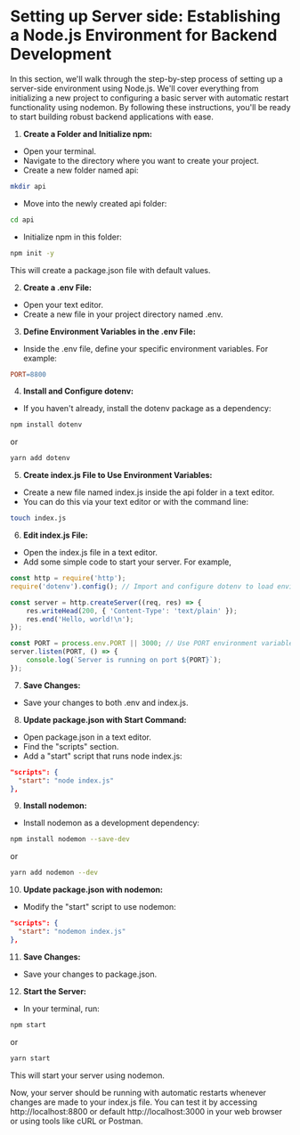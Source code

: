 # Setting up Server side: Establishing a Node.js Environment for Backend Development

In this section, we'll walk through the step-by-step process of setting up a server-side environment using Node.js. We'll cover everything from initializing a new project to configuring a basic server with automatic restart functionality using nodemon. By following these instructions, you'll be ready to start building robust backend applications with ease.

1. **Create a Folder and Initialize npm:**

- Open your terminal.
- Navigate to the directory where you want to create your project.
- Create a new folder named api:

```bash
mkdir api
```

- Move into the newly created api folder:
```bash
cd api
```

- Initialize npm in this folder:
```bash
npm init -y
```

This will create a package.json file with default values.

2. **Create a .env File:**

- Open your text editor.
- Create a new file in your project directory named .env.

3. **Define Environment Variables in the .env File:**

- Inside the .env file, define your specific environment variables. For example:

```makefile
PORT=8800
```

4. **Install and Configure dotenv:**

- If you haven't already, install the dotenv package as a dependency:

```bash
npm install dotenv
```

or

```bash
yarn add dotenv
```

5. **Create index.js File to Use Environment Variables:**

- Create a new file named index.js inside the api folder in a text editor.
- You can do this via your text editor or with the command line:

```bash
touch index.js
```

6. **Edit index.js File:**

- Open the index.js file in a text editor.
- Add some simple code to start your server. For example,

```javascript
const http = require('http');
require('dotenv').config(); // Import and configure dotenv to load environment variables

const server = http.createServer((req, res) => {
    res.writeHead(200, { 'Content-Type': 'text/plain' });
    res.end('Hello, world!\n');
});

const PORT = process.env.PORT || 3000; // Use PORT environment variable or default to 3000
server.listen(PORT, () => {
    console.log(`Server is running on port ${PORT}`);
});
```

7. **Save Changes:**

- Save your changes to both .env and index.js.

8. **Update package.json with Start Command:**

- Open package.json in a text editor.
- Find the "scripts" section.
- Add a "start" script that runs node index.js:

```json
"scripts": {
  "start": "node index.js"
},
```

9. **Install nodemon:**

- Install nodemon as a development dependency:

```bash
npm install nodemon --save-dev
```
or

```bash
yarn add nodemon --dev
```

10. **Update package.json with nodemon:**

- Modify the "start" script to use nodemon:

```json
"scripts": {
  "start": "nodemon index.js"
},
```

11. **Save Changes:**

- Save your changes to package.json.

12. **Start the Server:**

- In your terminal, run:

```bash
npm start
```

or

```bash
yarn start
```

This will start your server using nodemon.

Now, your server should be running with automatic restarts whenever changes are made to your index.js file. You can test it by accessing http://localhost:8800 or default http://localhost:3000 in your web browser or using tools like cURL or Postman.
